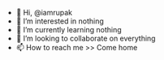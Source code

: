 - 👋 Hi, @iamrupak
- 👀 I’m interested in nothing
- 🌱 I’m currently learning nothing
- 💞️ I’m looking to collaborate on everything
- 📫 How to reach me >> Come home 

<!---
iamrupak/iamrupak is a ✨ special ✨ repository because its `README.md` (this file) appears on your GitHub profile.
You can click the Preview link to take a look at your changes.
--->
